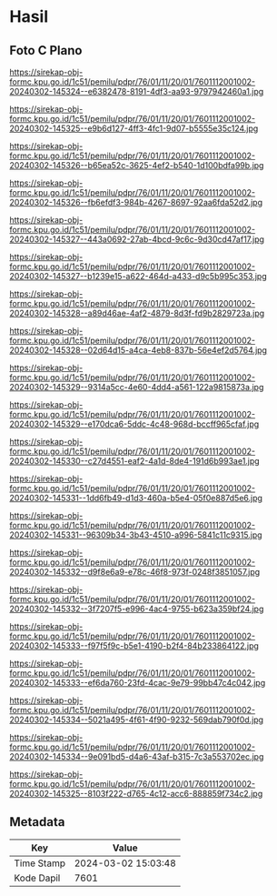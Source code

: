 # Hasil

## Foto C Plano

https://sirekap-obj-formc.kpu.go.id/1c51/pemilu/pdpr/76/01/11/20/01/7601112001002-20240302-145324--e6382478-8191-4df3-aa93-9797942460a1.jpg

https://sirekap-obj-formc.kpu.go.id/1c51/pemilu/pdpr/76/01/11/20/01/7601112001002-20240302-145325--e9b6d127-4ff3-4fc1-9d07-b5555e35c124.jpg

https://sirekap-obj-formc.kpu.go.id/1c51/pemilu/pdpr/76/01/11/20/01/7601112001002-20240302-145326--b65ea52c-3625-4ef2-b540-1d100bdfa99b.jpg

https://sirekap-obj-formc.kpu.go.id/1c51/pemilu/pdpr/76/01/11/20/01/7601112001002-20240302-145326--fb6efdf3-984b-4267-8697-92aa6fda52d2.jpg

https://sirekap-obj-formc.kpu.go.id/1c51/pemilu/pdpr/76/01/11/20/01/7601112001002-20240302-145327--443a0692-27ab-4bcd-9c6c-9d30cd47af17.jpg

https://sirekap-obj-formc.kpu.go.id/1c51/pemilu/pdpr/76/01/11/20/01/7601112001002-20240302-145327--b1239e15-a622-464d-a433-d9c5b995c353.jpg

https://sirekap-obj-formc.kpu.go.id/1c51/pemilu/pdpr/76/01/11/20/01/7601112001002-20240302-145328--a89d46ae-4af2-4879-8d3f-fd9b2829723a.jpg

https://sirekap-obj-formc.kpu.go.id/1c51/pemilu/pdpr/76/01/11/20/01/7601112001002-20240302-145328--02d64d15-a4ca-4eb8-837b-56e4ef2d5764.jpg

https://sirekap-obj-formc.kpu.go.id/1c51/pemilu/pdpr/76/01/11/20/01/7601112001002-20240302-145329--9314a5cc-4e60-4dd4-a561-122a9815873a.jpg

https://sirekap-obj-formc.kpu.go.id/1c51/pemilu/pdpr/76/01/11/20/01/7601112001002-20240302-145329--e170dca6-5ddc-4c48-968d-bccff965cfaf.jpg

https://sirekap-obj-formc.kpu.go.id/1c51/pemilu/pdpr/76/01/11/20/01/7601112001002-20240302-145330--c27d4551-eaf2-4a1d-8de4-191d6b993ae1.jpg

https://sirekap-obj-formc.kpu.go.id/1c51/pemilu/pdpr/76/01/11/20/01/7601112001002-20240302-145331--1dd6fb49-d1d3-460a-b5e4-05f0e887d5e6.jpg

https://sirekap-obj-formc.kpu.go.id/1c51/pemilu/pdpr/76/01/11/20/01/7601112001002-20240302-145331--96309b34-3b43-4510-a996-5841c11c9315.jpg

https://sirekap-obj-formc.kpu.go.id/1c51/pemilu/pdpr/76/01/11/20/01/7601112001002-20240302-145332--d9f8e6a9-e78c-46f8-973f-0248f3851057.jpg

https://sirekap-obj-formc.kpu.go.id/1c51/pemilu/pdpr/76/01/11/20/01/7601112001002-20240302-145332--3f7207f5-e996-4ac4-9755-b623a359bf24.jpg

https://sirekap-obj-formc.kpu.go.id/1c51/pemilu/pdpr/76/01/11/20/01/7601112001002-20240302-145333--f97f5f9c-b5e1-4190-b2f4-84b233864122.jpg

https://sirekap-obj-formc.kpu.go.id/1c51/pemilu/pdpr/76/01/11/20/01/7601112001002-20240302-145333--ef6da760-23fd-4cac-9e79-99bb47c4c042.jpg

https://sirekap-obj-formc.kpu.go.id/1c51/pemilu/pdpr/76/01/11/20/01/7601112001002-20240302-145334--5021a495-4f61-4f90-9232-569dab790f0d.jpg

https://sirekap-obj-formc.kpu.go.id/1c51/pemilu/pdpr/76/01/11/20/01/7601112001002-20240302-145334--9e091bd5-d4a6-43af-b315-7c3a553702ec.jpg

https://sirekap-obj-formc.kpu.go.id/1c51/pemilu/pdpr/76/01/11/20/01/7601112001002-20240302-145325--8103f222-d765-4c12-acc6-888859f734c2.jpg


## Metadata

| Key        | Value               |
| ---------- | ------------------- |
| Time Stamp | 2024-03-02 15:03:48 |
| Kode Dapil | 7601                |



